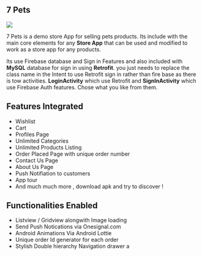 ## **7 Pets**


![](7Pets.gif)



7 Pets is a demo store App for selling pets products. Its include with the main core elements for any **Store App**  that can be used and modified to work as a store app for any products.

Its use Firebase database and Sign in Features and also included with **MySQL** database for sign in using **Retrofit**. you just needs to replace the class name in the Intent to use Retrofit sign in rather than fire base as there is tow activities. **LoginActivity**  which use Retrofit and **SignInActivity** which use Firebase Auth features. Chose what you like from them.
## Features Integrated

-   Wishlist
-   Cart
-   Profiles Page
-   Unlimited Categories
-   Unlimited Products Listing
-   Order Placed Page with unique order number
-   Contact Us Page
-   About Us Page
-   Push Notifiation to customers
-   App tour
-   And much much more , download apk and try to discover !

## Functionalities Enabled

-   Listview / Gridview alongwith Image loading
-   Send Push Notications via Onesignal.com
-   Android Animations Via Android Lottie
-   Unique order Id generator for each order
-   Stylish Double hierarchy Navigation drawer
a
